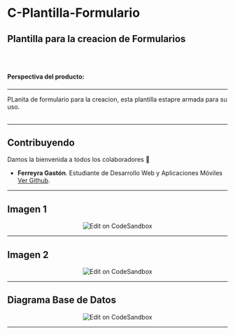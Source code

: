 # C-Plantilla-Formulario

## Plantilla para la creacion de Formularios

<br>
<br>

**Perspectiva del producto:**
####
---
PLanita de formulario para la creacion, esta plantilla estapre armada para su uso.
<br>
<br>


---

## Contribuyendo

Damos la bienvenida a todos los colaboradores 💙

- **Ferreyra Gastón**. Estudiante de Desarrollo Web y Aplicaciones Móviles [Ver Github](https://github.com/gastonloco).
--- 

## Imagen 1


<p align="center">
  <a>
  <img alt="Edit on CodeSandbox" src="https://github.com/gastonloco/C-Plantilla-Formulario/blob/main/img/img_1.PNG">


  </a>
</p>

--- 

## Imagen 2




<p align="center">
  <a>
    <img alt="Edit on CodeSandbox" src="https://github.com/gastonloco/C-Plantilla-Formulario/blob/main/img/img_2.PNG">
  </a>
</p>

--- 

## Diagrama Base de Datos




<p align="center">
  <a>
    <img alt="Edit on CodeSandbox" src="https://github.com/gastonloco/C-Plantilla-Formulario/blob/main/img/diagrama.JPG">
  </a>
</p>

--- 
